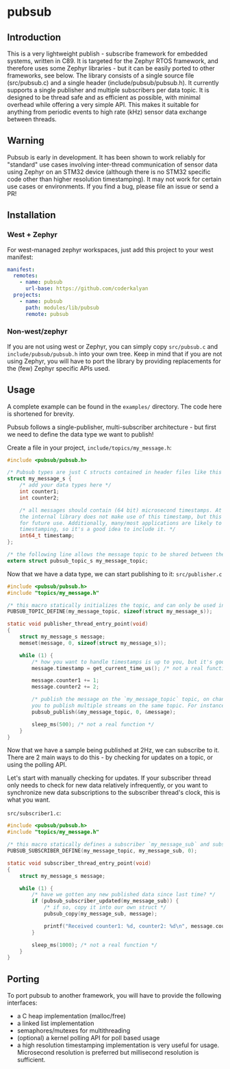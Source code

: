 # pubsub

## Introduction
This is a very lightweight publish - subscribe framework for embedded systems, written in C89. It is targeted for the Zephyr RTOS framework, and therefore uses some Zephyr libraries - but it can be easily ported to other frameworks, see below. The library consists of a single source file (src/pubsub.c) and a single header (include/pubsub/pubsub.h). It currently supports a single publisher and multiple subscribers per data topic. It is designed to be thread safe and as efficient as possible, with minimal overhead while offering a very simple API. This makes it suitable for anything from periodic events to high rate (kHz) sensor data exchange between threads.

## Warning
Pubsub is early in development. It has been shown to work reliably for "standard" use cases involving inter-thread communication of sensor data using Zephyr on an STM32 device (although there is no STM32 specific code other than higher resolution timestamping). It may not work for certain use cases or environments. If you find a bug, please file an issue or send a PR!

## Installation
### West + Zephyr
For west-managed zephyr workspaces, just add this project to your west manifest:
```yaml
manifest:
  remotes:
    - name: pubsub
      url-base: https://github.com/coderkalyan
  projects:
    - name: pubsub
      path: modules/lib/pubsub
      remote: pubsub
```

### Non-west/zephyr
If you are not using west or Zephyr, you can simply copy `src/pubsub.c` and `include/pubsub/pubsub.h` into your own tree. Keep in mind that if you are not using Zephyr, you will have to port the library by providing replacements for the (few) Zephyr specific APIs used.

## Usage
A complete example can be found in the `examples/` directory. The code here is shortened for brevity.

Pubsub follows a single-publisher, multi-subscriber architecture - but first we need to define the data type we want to publish!

Create a file in your project, `include/topics/my_message.h`:
```c
#include <pubsub/pubsub.h>

/* Pubsub types are just C structs contained in header files like this one. */
struct my_message_s {
	/* add your data types here */
	int counter1;
	int counter2;

	/* all messages should contain (64 bit) microsecond timestamps. At time of writing,
	the internal library does not make use of this timestamp, but this field is reserved
	for future use. Additionally, many/most applications are likely to benefit from message
	timestamping, so it's a good idea to include it. */
	int64_t timestamp;
};

/* the following line allows the message topic to be shared between the publisher and subscriber(s). */
extern struct pubsub_topic_s my_message_topic;
```

Now that we have a data type, we can start publishing to it:
`src/publisher.c`
```c
#include <pubsub/pubsub.h>
#include "topics/my_message.h"

/* this macro statically initializes the topic, and can only be used in a single file (per topic) */
PUBSUB_TOPIC_DEFINE(my_message_topic, sizeof(struct my_message_s));

static void publisher_thread_entry_point(void)
{
	struct my_message_s message;
	memset(message, 0, sizeof(struct my_message_s));

	while (1) {
		/* how you want to handle timestamps is up to you, but it's good practice to populate it with something, even if it isn't accurate down to the microsecond */
		message.timestamp = get_current_time_us(); /* not a real function */

		message.counter1 += 1;
		message.counter2 += 2;

		/* publish the message on the `my_message_topic` topic, on channel 0. Channels allow
		you to publish multiple streams on the same topic. For instance, you might have a temperature sample topic, and want to publish independent samples from 2 separate temperature sensors. If you only plan to publish to a single channel, use channel 0. */
		pubsub_publish(&my_message_topic, 0, &message);

		sleep_ms(500); /* not a real function */
	}
}
```

Now that we have a sample being published at 2Hz, we can subscribe to it. There are 2 main ways to do this - by checking for updates on a topic, or using the polling API.

Let's start with manually checking for updates. If your subscriber thread only needs to check for new data relatively infrequently, or you want to synchronize new data subscriptions to the subscriber thread's clock, this is what you want.

`src/subscriber1.c`:
```c
#include <pubsub/pubsub.h>
#include "topics/my_message.h"

/* this macro statically defines a subscriber `my_message_sub` and subscribes it to `my_message_topic` on channel 0. */
PUBSUB_SUBSCRIBER_DEFINE(my_message_topic, my_message_sub, 0);

static void subscriber_thread_entry_point(void)
{
	struct my_message_s message;

	while (1) {
		/* have we gotten any new published data since last time? */
		if (pubsub_subscriber_updated(my_message_sub)) {
			/* if so, copy it into our own struct */
			pubsub_copy(my_message_sub, message);

			printf("Received counter1: %d, counter2: %d\n", message.counter1, message.counter2);
		}

		sleep_ms(1000); /* not a real function */
	}
}
```

## Porting
To port pubsub to another framework, you will have to provide the following interfaces:
* a C heap implementation (malloc/free)
* a linked list implementation
* semaphores/mutexes for multithreading
* (optional) a kernel polling API for poll based usage
* a high resolution timestamping implementation is very useful for usage. Microsecond resolution is preferred but millisecond resolution is sufficient.
